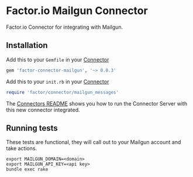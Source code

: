 Factor.io Mailgun Connector
======================

Factor.io Connector for integrating with Mailgun.

## Installation
Add this to your `Gemfile` in your [Connector](https://github.com/factor-io/connector)
```ruby
gem 'factor-connector-mailgun', '~> 0.0.3'
```

Add this to your `init.rb`  in your [Connector](https://github.com/factor-io/connector)

```ruby
require 'factor/connector/mailgun_messages'
```

The [Connectors README](https://github.com/factor-io/connector#running) shows you how to run the Connector Server with this new connector integrated.

## Running tests
These tests are functional, they will call out to your Mailgun account and take actions.

```shell
export MAILGUN_DOMAIN=<domain>
export MAILGUN_API_KEY=<api key>
bundle exec rake
```
